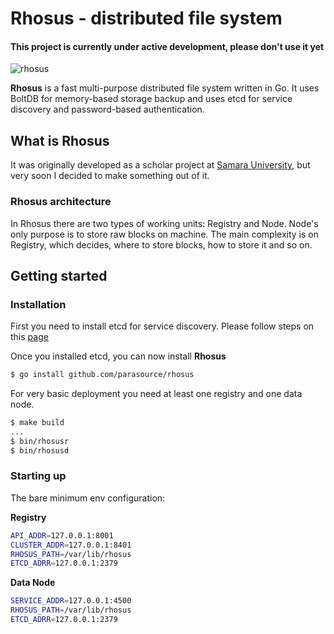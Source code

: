 # Rhosus - distributed file system

#### This project is currently under active development, please don't use it yet

![rhosus](https://raw.githubusercontent.com/parasource/rhosus/master/assets/logo_new.svg)

**Rhosus** is a fast multi-purpose distributed file system written in Go. It uses BoltDB for memory-based storage backup
and
uses etcd for service discovery and password-based authentication.

## What is Rhosus

It was originally developed as a scholar project at [Samara University](https://ssau.ru), but very soon I decided to
make something out of it.

### Rhosus architecture

In Rhosus there are two types of working units: Registry and Node. Node's only purpose is to store raw blocks on
machine. The main complexity is on Registry, which decides, where to store blocks, how to store it and so on.

## Getting started

### Installation

First you need to install etcd for service discovery.
Please follow steps on this [page](https://etcd.io/docs/v3.4/install/)

Once you installed etcd, you can now install **Rhosus**

```bash
$ go install github.com/parasource/rhosus
```

For very basic deployment you need at least one registry and one data node.

```bash
$ make build
...
$ bin/rhosusr
$ bin/rhosusd
```

### Starting up

The bare minimum env configuration:

**Registry**

```bash
API_ADDR=127.0.0.1:8001
CLUSTER_ADDR=127.0.0.1:8401
RHOSUS_PATH=/var/lib/rhosus
ETCD_ADRR=127.0.0.1:2379
```

**Data Node**

```bash
SERVICE_ADDR=127.0.0.1:4500
RHOSUS_PATH=/var/lib/rhosus
ETCD_ADRR=127.0.0.1:2379
```